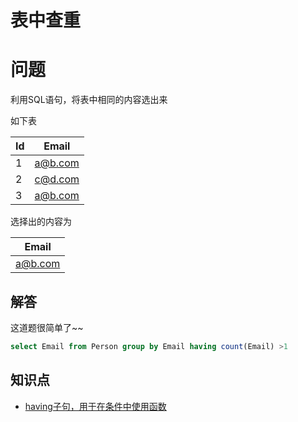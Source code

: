# 表中查重

# 问题

利用SQL语句，将表中相同的内容选出来

如下表

Id | Email
-- | -------
1  | a@b.com
2  | c@d.com
3  | a@b.com

选择出的内容为

| Email
| -------
| a@b.com

## 解答

这道题很简单了~~

```sql
select Email from Person group by Email having count(Email) >1
```

## 知识点

- [having子句，用于在条件中使用函数](url "http://www.w3school.com.cn/sql/sql_having.asp")
